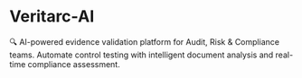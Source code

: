 # Veritarc-AI
🔍 AI-powered evidence validation platform for Audit, Risk &amp; Compliance teams. Automate control testing with intelligent document analysis and real-time compliance assessment.
